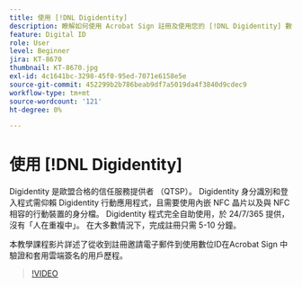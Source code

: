 ```yaml
---
title: 使用 [!DNL Digidentity]
description: 瞭解如何使用 Acrobat Sign 註冊及使用您的 [!DNL Digidentity] 數位 ID
feature: Digital ID
role: User
level: Beginner
jira: KT-8670
thumbnail: KT-8670.jpg
exl-id: 4c1641bc-3298-45f0-95ed-7071e6158e5e
source-git-commit: 452299b2b786beab9df7a5019da4f3840d9cdec9
workflow-type: tm+mt
source-wordcount: '121'
ht-degree: 0%

---
```


# 使用 [!DNL Digidentity]

Digidentity 是歐盟合格的信任服務提供者 （QTSP）。 Digidentity 身分識別和登入程式需仰賴 Digidentity 行動應用程式，且需要使用內嵌 NFC 晶片以及與 NFC 相容的行動裝置的身分檔。 Digidentity 程式完全自助使用，於 24/7/365 提供，沒有「人在重複中」。 在大多數情況下，完成註冊只需 5-10 分鐘。

本教學課程影片詳述了從收到註冊邀請電子郵件到使用數位ID在Acrobat Sign 中驗證和套用雲端簽名的用戶歷程。

>[!VIDEO](https://video.tv.adobe.com/v/336991?quality=12&learn=on&hidetitle=true)
